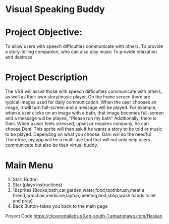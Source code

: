 # Visual Speaking Buddy


# Project Objective: 
To allow users with speech difficulties communicate with others. 
To provide a story-telling companion, who can also play music
To provide relaxation and destress


# Project Description
The VSB will assist those with speech difficulties communicate with others, as well as their own story/music player. On the home screen there are typical images used for daily communication. When the user chooses an image, it will turn full-screen and a message will be played. For example, when a user clicks on an image with a bath, that image becomes full-screen and a message will be played, “Please run my bath”
Additionally, there is Dani. When a user feels stressed, upset or requires company, he can choose Dani. This sprite will then ask if he wants a story to be told or music to be played. Depending on what you choose, Dani will do the needful
Therefore, my app will be a multi-use tool that will not only help users communicate but also be their virtual buddy.

# Main Menu
1. Start Button 
2. Star (plays instructions)
3. 18sprites (Books,bath,car,garden,water,food,toothbrush,meet a friend,armchair,medicine,laptop,meeting,bed,shop,wash hands toilet and pray)
4. Back Button-takes you back to the main page

Project Code
https://cleveredailabs.s3.ap-south-1.amazonaws.com/Hassan
